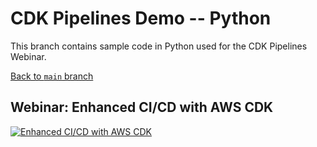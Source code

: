 # CDK Pipelines Demo -- Python

This branch contains sample code in Python used for the
CDK Pipelines Webinar.

[Back to `main` branch](https://github.com/aws-samples/cdk-pipelines-demo)

## Webinar: Enhanced CI/CD with AWS CDK

[![Enhanced CI/CD with AWS CDK](http://img.youtube.com/vi/1ps0Wh19MHQ/0.jpg)](https://www.youtube.com/watch?v=1ps0Wh19MHQ) 
